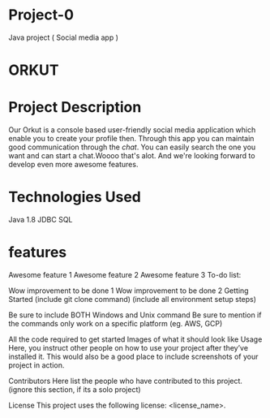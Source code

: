 # Project-0
Java project ( Social media app ) 
# ORKUT
# Project Description

Our Orkut is a console based user-friendly social media application which enable you to create your profile then. Through this app you can maintain good communication through the _chat_. You can easily search the one you want and can start a chat.Woooo that's alot. And we're looking forward to develop even more awesome features. 

# Technologies Used
 Java 1.8
 JDBC
 SQL
#  features

Awesome feature 1
Awesome feature 2
Awesome feature 3
To-do list:

Wow improvement to be done 1
Wow improvement to be done 2
Getting Started
(include git clone command) (include all environment setup steps)

Be sure to include BOTH Windows and Unix command
Be sure to mention if the commands only work on a specific platform (eg. AWS, GCP)

All the code required to get started
Images of what it should look like
Usage
Here, you instruct other people on how to use your project after they’ve installed it. This would also be a good place to include screenshots of your project in action.

Contributors
Here list the people who have contributed to this project. (ignore this section, if its a solo project)

License
This project uses the following license: <license_name>.
